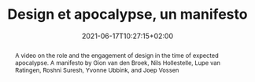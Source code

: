 ---
slug: design-apocalypse-manifesto
title: "Design et apocalypse, un manifesto"
projecttype: general
layout: single
searchFilter: Project
subsection: project
projecttype: general
institution:
    heig: 1
    logo: TUe
    short: 'TU/e'
    name: "Eindhoven University of Technology"
    web: "https://www.tue.nl/en/"
    colo: "#c72125"
date: 2021-06-17T10:27:15+02:00
frontphoto: "https://live.staticflickr.com/65535/51253775095_9eccca2c5c.jpg"
abstract: "A video on the role and the engagement of design in the time of expected apocalypse. A manifesto by Gion van den Broek, Nils Hollestelle, Lupe van Ratingen, Roshni Suresh, Yvonne Ubbink, and Joep Vossen"
video:
    video1:
        youtube: "xUWN4DD-gP8"
        title: "Design apocalypse, a manifesto"
        speaker: "Gion van den Broek, Nils Hollestelle, Lupe van Ratingen, Roshni Suresh, Yvonne Ubbink, and Joep Vossen"
---
